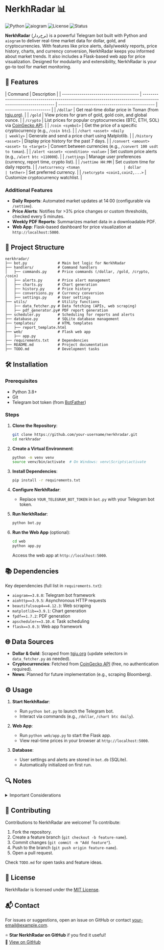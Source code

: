 # NerkhRadar 📊

![Python](https://img.shields.io/badge/Python-3.8%2B-blue?logo=python)
![aiogram](https://img.shields.io/badge/aiogram-3.8.0-brightgreen)
![License](https://img.shields.io/badge/License-MIT-yellow)
![Status](https://img.shields.io/badge/Status-Active-green)

**NerkhRadar** (نرخ‌ردار) is a powerful Telegram bot built with Python and `aiogram` to deliver real-time market data for dollar, gold, and cryptocurrencies. With features like price alerts, daily/weekly reports, price history, charts, and currency conversion, NerkhRadar keeps you informed about market trends. It also includes a Flask-based web app for price visualization. Designed for modularity and extensibility, NerkhRadar is your go-to tool for market monitoring.

## 🚀 Features

| Command                                 | Description                                                                                                     |
| --------------------------------------- | --------------------------------------------------------------------------------------------------------------- | ------------------------------------------------- | ----------------------- |
| `/dollar`                               | Get real-time dollar price in Toman (from [tgju.org](https://www.tgju.org/)).                                   |
| `/gold`                                 | View prices for gram of gold, gold coin, and global ounce.                                                      |
| `/crypto`                               | List prices for popular cryptocurrencies (BTC, ETH, SOL) via [CoinGecko API](https://www.coingecko.com/en/api). |
| `/coin <symbol>`                        | Get the price of a specific cryptocurrency (e.g., `/coin btc`).                                                 |
| `/chart <asset> <daily                  | weekly>`                                                                                                        | Generate and send a price chart using Matplotlib. |
| `/history <asset>`                      | Display price history for the past 7 days.                                                                      |
| `/convert <amount> <asset> to <target>` | Convert between currencies (e.g., `/convert 100 usdt to toman`).                                                |
| `/alert <asset> <condition> <value>`    | Set custom price alerts (e.g., `/alert btc >110000`).                                                           |
| `/settings`                             | Manage user preferences (currency, report time, crypto list).                                                   |
| `/settime HH:MM`                        | Set custom time for daily reports.                                                                              |
| `/setcurrency <toman                    | dollar                                                                                                          | tether>`                                          | Set preferred currency. |
| `/setcrypto <coin1,coin2,...>`          | Customize cryptocurrency watchlist.                                                                             |

### Additional Features

- **Daily Reports**: Automated market updates at 14:00 (configurable via `/settime`).
- **Price Alerts**: Notifies for >3% price changes or custom thresholds, checked every 5 minutes.
- **Weekly PDF Reports**: Summarizes market data in a downloadable PDF.
- **Web App**: Flask-based dashboard for price visualization at `http://localhost:5000`.

## 📂 Project Structure

```plaintext
nerkhradar/
├── bot.py              # Main bot logic for NerkhRadar
├── handlers/           # Command handlers
│   ├── commands.py     # Price commands (/dollar, /gold, /crypto, /coin)
│   ├── alerts.py       # Price alert management
│   ├── charts.py       # Chart generation
│   ├── history.py      # Price history
│   ├── conversions.py  # Currency conversion
│   ├── settings.py     # User settings
├── utils/              # Utility functions
│   ├── data_fetcher.py # Data fetching (APIs, web scraping)
│   ├── pdf_generator.py# PDF report generation
├── scheduler.py        # Scheduling for reports and alerts
├── database.py         # SQLite database management
├── templates/          # HTML templates
│   ├── report_template.html
├── web/                # Flask web app
│   ├── app.py
├── requirements.txt    # Dependencies
├── README.md           # Project documentation
├── TODO.md             # Development tasks
```

## 🛠️ Installation

### Prerequisites

- Python 3.8+
- Git
- Telegram bot token (from [BotFather](https://t.me/BotFather))

### Steps

1. **Clone the Repository**:

   ```bash
   git clone https://github.com/your-username/nerkhradar.git
   cd nerkhradar
   ```

2. **Create a Virtual Environment**:

   ```bash
   python -m venv venv
   source venv/bin/activate  # On Windows: venv\Scripts\activate
   ```

3. **Install Dependencies**:

   ```bash
   pip install -r requirements.txt
   ```

4. **Configure NerkhRadar**:

   - Replace `YOUR_TELEGRAM_BOT_TOKEN` in `bot.py` with your Telegram bot token.

5. **Run NerkhRadar**:

   ```bash
   python bot.py
   ```

6. **Run the Web App** (optional):
   ```bash
   cd web
   python app.py
   ```
   Access the web app at `http://localhost:5000`.

## 📚 Dependencies

Key dependencies (full list in `requirements.txt`):

- `aiogram==3.8.0`: Telegram bot framework
- `aiohttp==3.9.5`: Asynchronous HTTP requests
- `beautifulsoup4==4.12.3`: Web scraping
- `matplotlib==3.9.1`: Chart generation
- `fpdf==1.7.2`: PDF generation
- `apscheduler==3.10.4`: Task scheduling
- `flask==3.0.3`: Web app framework

## 🌐 Data Sources

- **Dollar & Gold**: Scraped from [tgju.org](https://www.tgju.org/) (update selectors in `data_fetcher.py` as needed).
- **Cryptocurrencies**: Fetched from [CoinGecko API](https://www.coingecko.com/en/api) (free, no authentication required).
- **News**: Planned for future implementation (e.g., scraping Bloomberg).

## ⚙️ Usage

1. **Start NerkhRadar**:

   - Run `python bot.py` to launch the Telegram bot.
   - Interact via commands (e.g., `/dollar`, `/chart btc daily`).

2. **Web App**:

   - Run `python web/app.py` to start the Flask app.
   - View real-time prices in your browser at `http://localhost:5000`.

3. **Database**:
   - User settings and alerts are stored in `bot.db` (SQLite).
   - Automatically initialized on first run.

## 🔍 Notes

<details>
<summary>Important Considerations</summary>

- **Web Scraping**: The `tgju.org` selectors in `data_fetcher.py` are placeholders. Inspect the site’s HTML and update selectors for reliability.
- **Language Support**: Persian is default; English support is planned (see `TODO.md`).
- **Android App**: Not implemented but can be developed using Kivy or Flutter.
- **Rate Limits**: CoinGecko API has rate limits; avoid excessive calls.
- **Error Handling**: Add robust error handling for production use.

</details>

## 🤝 Contributing

Contributions to NerkhRadar are welcome! To contribute:

1. Fork the repository.
2. Create a feature branch (`git checkout -b feature-name`).
3. Commit changes (`git commit -m "Add feature"`).
4. Push to the branch (`git push origin feature-name`).
5. Open a pull request.

Check `TODO.md` for open tasks and feature ideas.

## 📜 License

NerkhRadar is licensed under the [MIT License](LICENSE).

## 📬 Contact

For issues or suggestions, open an issue on GitHub or contact [your-email@example.com](mailto:your-email@example.com).

⭐ **Star NerkhRadar on GitHub** if you find it useful!  
🔗 [View on GitHub](https://github.com/your-username/nerkhradar)
